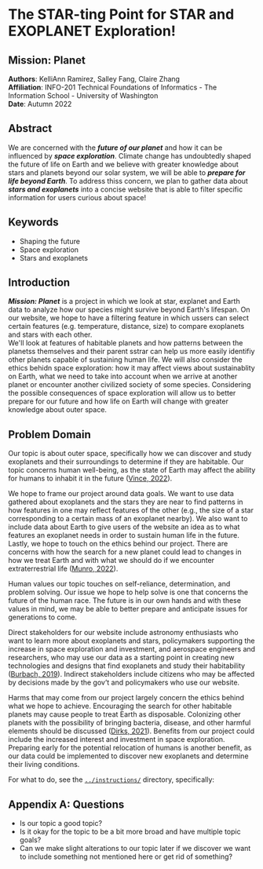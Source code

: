 # The **STAR-ting Point** for **STAR** and **EXOPLANET** Exploration!
## **Mission: Planet**

**Authors**: KelliAnn Ramirez, Salley Fang, Claire Zhang <br>
**Affiliation**: INFO-201 Technical Foundations of Informatics - The Information School - University of Washington<br>
**Date**: Autumn 2022



## **Abstract**
We are concerned with the ***future of our planet*** and how it can be influenced by ***space exploration***. Climate change has undoubtedly shaped the future of life on Earth and we believe with greater knowledge about stars and planets beyond our solar system, we will be able to ***prepare for life beyond Earth***. To address thiss concern, we plan to gather data about ***stars and exoplanets*** into a concise website that is able to filter specific information for users curious about space!

## Keywords
* Shaping the future
* Space exploration
* Stars and exoplanets

## Introduction
***Mission: Planet*** is a project in which we look at star, explanet and Earth data to analyze how our species might survive beyond Earth's lifespan. On our website, we hope to have a filtering feature in which ussers can select certain features (e.g. temperature, distance, size) to compare exoplanets and stars with each other.<br>
We'll look at features of habitable planets and how patterns between the planetss themselves and their parent sstrar can help us more easily identifiy other planets capable of sustaining human life. We will also consider the ethics behidn space exploration: how it may affect views about sustainablity on Earth, what we need to take into account when we arrive at another planet or encounter another civilized society of some species. Considering the possible consequences of space exploration will allow us to better prepare for our future and how life on Earth will change with greater knowledge about outer space.

## Problem Domain
Our topic is about outer space, specifically how we can discover and study exoplanets and their surroundings to determine if they are habitable. Our topic concerns human well-being, as the state of Earth may affect the ability for humans to inhabit it in the future ([Vince, 2022](https://time.com/6209432/climate-change-where-we-will-live/)). 

We hope to frame our project around data goals. We want to use data gathered about exoplanets and the stars they are near to find patterns in how features in one may reflect features of the other (e.g., the size of a star corresponding to a certain mass of an exoplanet nearby). We also want to include data about Earth to give users of the website an idea as to what features an exoplanet needs in order to sustain human life in the future. Lastly, we hope to touch on the ethics behind our project. There are concerns with how the search for a new planet could lead to changes in how we treat Earth and with what we should do if we encounter extraterrestrial life ([Munro, 2022](https://www.cigionline.org/articles/if-humanity-is-to-succeed-in-space-our-ethics-must-evolve/)). 

Human values our topic touches on self-reliance, determination, and problem solving. Our issue we hope to help solve is one that concerns the future of the human race. The future is in our own hands and with these values in mind, we may be able to better prepare and anticipate issues for generations to come.

Direct stakeholders for our website include astronomy enthusiasts who want to learn more about exoplanets and stars, policymakers supporting the increase in space exploration and investment, and aerospace engineers and researchers, who may use our data as a starting point in creating new technologies and designs that find exoplanets and study their habitability ([Burbach, 2019](https://www.sciencedirect.com/science/article/pii/S0265964617300693)). Indirect stakeholders include citizens who may be affected by decisions made by the gov’t and policymakers who use our website.

Harms that may come from our project largely concern the ethics behind what we hope to achieve. Encouraging the search for other habitable planets may cause people to treat Earth as disposable. Colonizing other planets with the possibility of bringing bacteria, disease, and other harmful elements should be discussed ([Dirks, 2021](https://www.scientificamerican.com/article/the-ethics-of-sending-humans-to-mars/)). Benefits from our project could include the increased interest and investment in space exploration. Preparing early for the potential relocation of humans is another benefit, as our data could be implemented to discover new exoplanets and determine their living conditions. 

For what to do, see the [`../instructions/`](../instructions/) directory, specifically: 

## Appendix A: Questions
* Is our topic a good topic?
* Is it okay for the topic to be a bit more broad and have multiple topic goals?
* Can we make slight alterations to our topic later if we discover we want to include something not mentioned here or get rid of something?